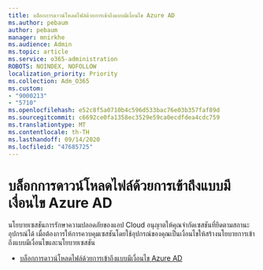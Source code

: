 ```yaml
---
title: บล็อกการดาวน์โหลดไฟล์ด้วยการเข้าถึงแบบมีเงื่อนไข Azure AD
ms.author: pebaum
author: pebaum
manager: mnirkhe
ms.audience: Admin
ms.topic: article
ms.service: o365-administration
ROBOTS: NOINDEX, NOFOLLOW
localization_priority: Priority
ms.collection: Adm_O365
ms.custom:
- "9000213"
- "5710"
ms.openlocfilehash: e52c8f5a0710b4c596d533bac76e03b357faf89d
ms.sourcegitcommit: c6692ce0fa1358ec3529e59ca0ecdfdea4cdc759
ms.translationtype: MT
ms.contentlocale: th-TH
ms.lasthandoff: 09/14/2020
ms.locfileid: "47685725"
---
```

# <a name="block-file-download-with-azure-ad-conditional-access"></a>บล็อกการดาวน์โหลดไฟล์ด้วยการเข้าถึงแบบมีเงื่อนไข Azure AD

นโยบายเซสชันการรักษาความปลอดภัยของแอป Cloud อนุญาตให้คุณจำกัดเซสชันที่ยึดตามสถานะอุปกรณ์ได้ เมื่อต้องการให้การควบคุมเซสชันโดยใช้อุปกรณ์ของคุณเป็นเงื่อนไขให้สร้างนโยบายการเข้าถึงแบบมีเงื่อนไขและนโยบายเซสชัน

- [บล็อกการดาวน์โหลดไฟล์ด้วยการเข้าถึงแบบมีเงื่อนไข Azure AD](https://docs.microsoft.com/cloud-app-security/use-case-proxy-block-session-aad#create-a-block-download-policy-for-unmanaged-devices)
